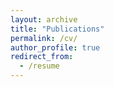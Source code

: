 ```yaml
---
layout: archive
title: "Publications"
permalink: /cv/
author_profile: true
redirect_from:
  - /resume
---
```


